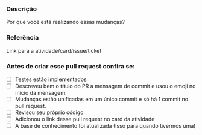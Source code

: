 ### Descrição
Por que você está realizando essas mudanças?

### Referência
Link para a atividade/card/issue/ticket

### Antes de criar esse pull request confira se:
- [ ] Testes estão implementados
- [ ] Descreveu bem o título do PR a mensagem de commit e usou o emoji no início da mensagem.
- [ ] Mudanças estão unificadas em um único commit e só há 1 commit no pull request.
- [ ] Revisou seu próprio código
- [ ] Adicionou o link desse pull request no card da atividade
- [ ] A base de conhecimento foi atualizada (Isso para quando tivermos uma)
